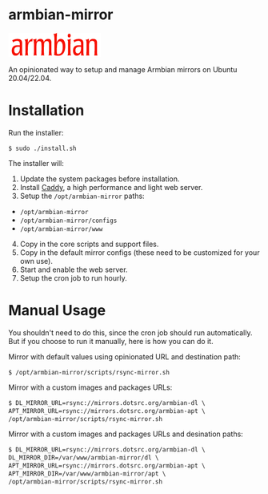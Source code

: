 # armbian-mirror

![Armbian logo](armbian-logo.png)

An opinionated way to setup and manage Armbian mirrors on Ubuntu 20.04/22.04.

# Installation

Run the installer:

```
$ sudo ./install.sh
```

The installer will:
1. Update the system packages before installation.
2. Install [Caddy](https://caddyserver.com), a high performance and light web server.
3. Setup the `/opt/armbian-mirror` paths:
  * `/opt/armbian-mirror`
  * `/opt/armbian-mirror/configs`
  * `/opt/armbian-mirror/www`
4. Copy in the core scripts and support files.
5. Copy in the default mirror configs (these need to be customized for your own use).
6. Start and enable the web server.
7. Setup the cron job to run hourly.

# Manual Usage

You shouldn't need to do this, since the cron job should run automatically. But if you choose to run it manually, here is how you can do it.

Mirror with default values using opinionated URL and destination path:

```
$ /opt/armbian-mirror/scripts/rsync-mirror.sh
```

Mirror with a custom images and packages URLs:

```
$ DL_MIRROR_URL=rsync://mirrors.dotsrc.org/armbian-dl \
APT_MIRROR_URL=rsync://mirrors.dotsrc.org/armbian-apt \
/opt/armbian-mirror/scripts/rsync-mirror.sh
```

Mirror with a custom images and packages URLs and desination paths:

```
$ DL_MIRROR_URL=rsync://mirrors.dotsrc.org/armbian-dl \
DL_MIRROR_DIR=/var/www/armbian-mirror/dl \
APT_MIRROR_URL=rsync://mirrors.dotsrc.org/armbian-apt \
APT_MIRROR_DIR=/var/www/armbian-mirror/apt \
/opt/armbian-mirror/scripts/rsync-mirror.sh
```
